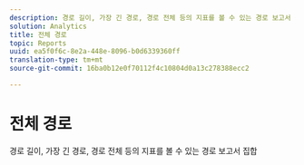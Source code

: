 ```yaml
---
description: 경로 길이, 가장 긴 경로, 경로 전체 등의 지표를 볼 수 있는 경로 보고서 집합
solution: Analytics
title: 전체 경로
topic: Reports
uuid: ea5f0f6c-8e2a-448e-8096-b0d6339360ff
translation-type: tm+mt
source-git-commit: 16ba0b12e0f70112f4c10804d0a13c278388ecc2

---
```



# 전체 경로

경로 길이, 가장 긴 경로, 경로 전체 등의 지표를 볼 수 있는 경로 보고서 집합

